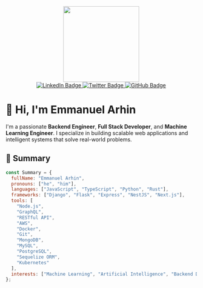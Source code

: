 <div align="center">
  <img src="https://media.giphy.com/media/gjrYDwbjnK8x36xZIO/giphy.gif" width="200"/>
  
  <div>
    <a href="https://www.linkedin.com/in/emmanuel-arhin-40294a207/">
      <img src="https://img.shields.io/badge/LinkedIn-blue?style=for-the-badge&logo=linkedin&logoColor=white" alt="LinkedIn Badge"/>
    </a>
    <a href="https://twitter.com/emarhin">
      <img src="https://img.shields.io/badge/Twitter-blue?style=for-the-badge&logo=twitter&logoColor=white" alt="Twitter Badge"/>
    </a>
    <a href="https://github.com/emarhin">
      <img src="https://img.shields.io/badge/GitHub-black?style=for-the-badge&logo=github&logoColor=white" alt="GitHub Badge"/>
    </a>
  </div>
</div>

# 👋 Hi, I'm Emmanuel Arhin

I'm a passionate **Backend Engineer**, **Full Stack Developer**, and **Machine Learning Engineer**. I specialize in building scalable web applications and intelligent systems that solve real-world problems.

## 🧾 Summary

```javascript
const Summary = {
  fullName: "Emmanuel Arhin",
  pronouns: ["he", "him"],
  languages: ["JavaScript", "TypeScript", "Python", "Rust"],
  frameworks: ["Django", "Flask", "Express", "NestJS", "Next.js"],
  tools: [
    "Node.js",
    "GraphQL",
    "RESTful API",
    "AWS",
    "Docker",
    "Git",
    "MongoDB",
    "MySQL",
    "PostgreSQL",
    "Sequelize ORM",
    "Kubernetes"
  ],
  interests: ["Machine Learning", "Artificial Intelligence", "Backend Development"]
};
